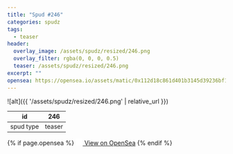 ```yaml
---
title: "Spud #246"
categories: spudz
tags:
  - teaser
header:
  overlay_image: /assets/spudz/resized/246.png
  overlay_filter: rgba(0, 0, 0, 0.5)
  teaser: /assets/spudz/resized/246.png
excerpt: ""
opensea: https://opensea.io/assets/matic/0x112d18c861d401b3145d39236bf149f01e18beed/246
---
```

![alt]({{ '/assets/spudz/resized/246.png' | relative_url }})

| id | 246 |
|-|-|
| spud type | teaser |

{% if page.opensea %}
<a href="{{page.opensea}}" class="btn btn--info" onclick="window.open(this.href, '_blank'); return false;"><img src="/assets/images/opensea.svg" width="16px"><span>  View on OpenSea</span></a>
{% endif %}
